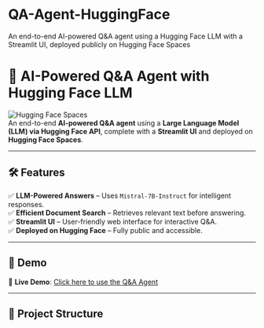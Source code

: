 # QA-Agent-HuggingFace
An end-to-end AI-powered Q&amp;A agent using a Hugging Face LLM with a Streamlit UI, deployed publicly on Hugging Face Spaces
# 🚀 AI-Powered Q&A Agent with Hugging Face LLM

![Hugging Face Spaces](https://img.shields.io/badge/Hugging%20Face-Spaces-yellow)  
An end-to-end **AI-powered Q&A agent** using a **Large Language Model (LLM) via Hugging Face API**, complete with a **Streamlit UI** and deployed on **Hugging Face Spaces**.

---

## 🛠️ Features
✅ **LLM-Powered Answers** – Uses `Mistral-7B-Instruct` for intelligent responses.  
✅ **Efficient Document Search** – Retrieves relevant text before answering.  
✅ **Streamlit UI** – User-friendly web interface for interactive Q&A.  
✅ **Deployed on Hugging Face** – Fully public and accessible.  

---

## 🚀 Demo  
🔗 **Live Demo**: [Click here to use the Q&A Agent](https://huggingface.co/spaces/KeshavaKumar/qa_model_website)  

---

## 📂 Project Structure  
